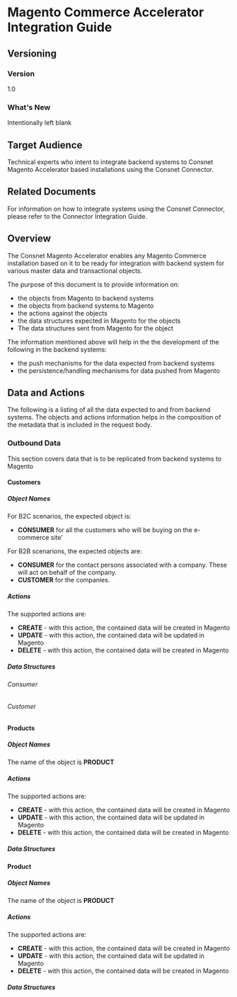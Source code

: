 
# Magento Commerce Accelerator Integration Guide

## Versioning 

### Version 
1.0 

### What's New
Intentionally left blank

## Target Audience
Technical experts who intent to integrate backend systems to Consnet Magento Accelerator based installations using the Consnet Connector.

## Related Documents
For information on how to integrate systems using the Consnet Connector, please refer to the Connector Integration Guide.

## Overview
The Consnet Magento Accelerator enables any Magento Commerce installation based on it to be ready for integration with backend system for various master data and transactional objects. 

The purpose of this document is to provide information on:

 - the objects from Magento to backend systems
 - the objects from backend systems to Magento
 - the actions against the objects
 - the data structures expected in Magento for the objects 
 - The data structures sent from Magento for the object

The information mentioned above will help in the the development of the following in the backend systems: 

 - the push mechanisms for the data expected from backend systems
 - the persistence/handling mechanisms for data pushed from Magento

## Data and Actions
The following is a listing of all the data expected to and from backend systems.  The objects and actions information helps in the composition of the metadata that is included in the request body.

### Outbound Data
This section covers data that is to be replicated from backend systems to Magento

#### Customers
##### Object Names
For B2C scenarios, the expected object is:
-  **CONSUMER** for all the customers who will be buying on the e-commerce site'

For B2B scenarions, the expected objects are:
-  **CONSUMER** for the contact persons associated with a company. These will act on behalf of the company. 
- **CUSTOMER** for the companies. 

##### Actions 
The supported actions are:
- **CREATE**  - with this action, the contained data will be created in Magento
- **UPDATE**  - with this action, the contained data will be updated in Magento
- **DELETE**  - with this action, the contained data will be created in Magento

##### Data Structures
###### Consumer 
###### Customer

#### Products
##### Object Names
The name of the object is **PRODUCT**

##### Actions 
The supported actions are:
- **CREATE**  - with this action, the contained data will be created in Magento
- **UPDATE**  - with this action, the contained data will be updated in Magento
- **DELETE**  - with this action, the contained data will be created in Magento

##### Data Structures

#### Product
##### Object Names
The name of the object is **PRODUCT**

##### Actions 
The supported actions are:
- **CREATE**  - with this action, the contained data will be created in Magento
- **UPDATE**  - with this action, the contained data will be updated in Magento
- **DELETE**  - with this action, the contained data will be created in Magento

##### Data Structures
<!--stackedit_data:
eyJoaXN0b3J5IjpbNDIyOTE1MTAyLC0xNjk2OTI0MzA0LC05MT
IwODIyNzAsLTc2OTMyNjQ3OCwtODY3MTE3NDk3LDIxMjU5NDE4
MDIsMTQzNzkwMzQxLC0zOTg2NzQ4OTgsMTM0OTA3NTk1LC0xMD
QxNzQ0NzE4XX0=
-->